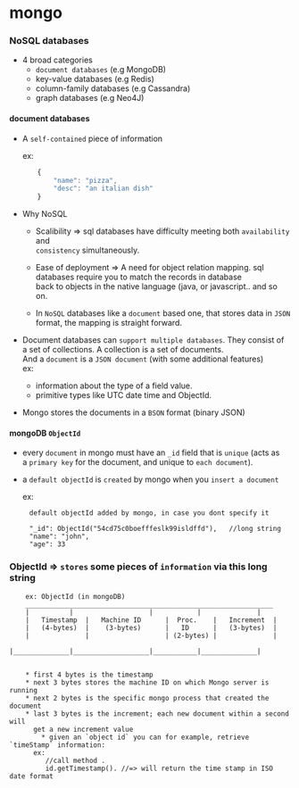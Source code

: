 # mongo

### NoSQL databases

- 4 broad categories
	+ `document databases` (e.g MongoDB)
	+ key-value databases (e.g Redis)
	+ column-family databases (e.g Cassandra)
	+ graph databases (e.g Neo4J)

#### document databases

- A `self-contained` piece of information

	ex:
```	   a JSON document
	   {
		   "name": "pizza",
		   "desc": "an italian dish"
	   }
```


- Why NoSQL 

    * Scalibility => sql databases have difficulty meeting both `availability` and      
                    `consistency` simultaneously.

    * Ease of deployment => A need for object relation mapping.
  						    sql databases require you to match the records in database   
  						    back to objects in the native language (java, or    javascript.. and so on.                             

    * In `NoSQL` databases like a `document` based one, that stores data in `JSON`    
      format, the mapping is straight forward.


- Document databases can `support multiple databases`. They consist of a set of collections.
  A collection is a set of documents.     
  And a `document` is a `JSON document` (with some additional features)         
  	ex:   
  	+   information about the type of a field value. 
  	+   primitive types like UTC date time and ObjectId.  


- Mongo stores the documents in a `BSON` format (binary JSON)


#### mongoDB `ObjectId`

- every `document` in mongo must have an `_id` field that is `unique` (acts as     
  a `primary key` for the document, and unique to `each document`). 

- a `default objectId` is `created` by mongo when you `insert a document`

  ex:

```
	 default objectId added by mongo, in case you dont specify it

	 "_id": ObjectId("54cd75c0boefffeslk99isldffd"),   //long string
	 "name": "john",
	 "age": 33

```


### ObjectId => `stores` some pieces of `information` via this long string


```
	ex: ObjectId (in mongoDB)
	______________________________________________________________
	|	       |                   |           |              |
	|   Timestamp  |   Machine ID      |  Proc.    |   Increment  |
	|   (4-bytes)  |    (3-bytes)      |   ID      |   (3-bytes)  |
	|              |                   | (2-bytes) |              | 
        |______________|___________________|___________|______________| 


	* first 4 bytes is the timestamp
	* next 3 bytes stores the machine ID on which Mongo server is running
	* next 2 bytes is the specific mongo process that created the document
	* last 3 bytes is the increment; each new document within a second will       
	  get a new increment value
        * given an `object id` you can for example, retrieve `timeStamp` information:     
	  ex:      
	     //call method . 
	     id.getTimestamp(). //=> will return the time stamp in ISO date format	  	


```
